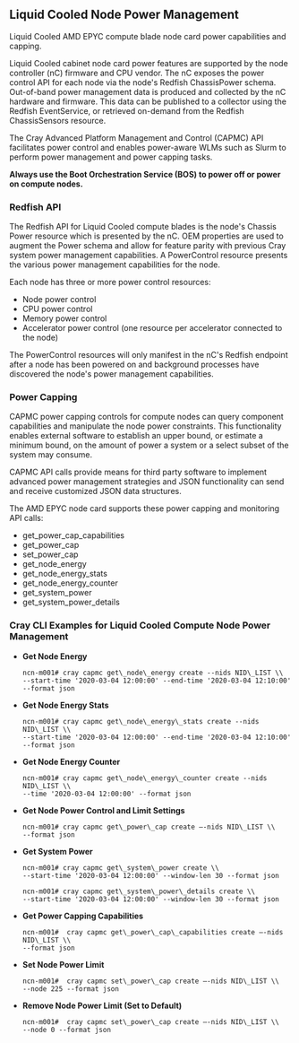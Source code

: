 

## Liquid Cooled Node Power Management

Liquid Cooled AMD EPYC compute blade node card power capabilities and capping.

Liquid Cooled cabinet node card power features are supported by the node controller \(nC\) firmware and CPU vendor. The nC exposes the power control API for each node via the node's Redfish ChassisPower schema. Out-of-band power management data is produced and collected by the nC hardware and firmware. This data can be published to a collector using the Redfish EventService, or retrieved on-demand from the Redfish ChassisSensors resource.

The Cray Advanced Platform Management and Control \(CAPMC\) API facilitates power control and enables power-aware WLMs such as Slurm to perform power management and power capping tasks.

**Always use the Boot Orchestration Service \(BOS\) to power off or power on compute nodes.**

### Redfish API

The Redfish API for Liquid Cooled compute blades is the node's Chassis Power resource which is presented by the nC. OEM properties are used to augment the Power schema and allow for feature parity with previous Cray system power management capabilities. A PowerControl resource presents the various power management capabilities for the node.

Each node has three or more power control resources:

-   Node power control
-   CPU power control
-   Memory power control
-   Accelerator power control \(one resource per accelerator connected to the node\)

The PowerControl resources will only manifest in the nC's Redfish endpoint after a node has been powered on and background processes have discovered the node's power management capabilities.

### Power Capping

CAPMC power capping controls for compute nodes can query component capabilities and manipulate the node power constraints. This functionality enables external software to establish an upper bound, or estimate a minimum bound, on the amount of power a system or a select subset of the system may consume.

CAPMC API calls provide means for third party software to implement advanced power management strategies and JSON functionality can send and receive customized JSON data structures.

The AMD EPYC node card supports these power capping and monitoring API calls:

-   get\_power\_cap\_capabilities
-   get\_power\_cap
-   set\_power\_cap
-   get\_node\_energy
-   get\_node\_energy\_stats
-   get\_node\_energy\_counter
-   get\_system\_power
-   get\_system\_power\_details

### Cray CLI Examples for Liquid Cooled Compute Node Power Management

-   **Get Node Energy**

    ```screen
    ncn-m001# cray capmc get\_node\_energy create --nids NID\_LIST \\
    --start-time '2020-03-04 12:00:00' --end-time '2020-03-04 12:10:00' --format json
    ```

-   **Get Node Energy Stats**

    ```screen
    ncn-m001# cray capmc get\_node\_energy\_stats create --nids NID\_LIST \\
    --start-time '2020-03-04 12:00:00' --end-time '2020-03-04 12:10:00' --format json
    ```


-   **Get Node Energy Counter**

    ```screen
    ncn-m001# cray capmc get\_node\_energy\_counter create --nids NID\_LIST \\
    --time '2020-03-04 12:00:00' --format json
    ```

-   **Get Node Power Control and Limit Settings**

    ```screen
    ncn-m001# cray capmc get\_power\_cap create –-nids NID\_LIST \\
    --format json
    ```

-   **Get System Power**

    ```screen
    ncn-m001# cray capmc get\_system\_power create \\
    --start-time '2020-03-04 12:00:00' --window-len 30 --format json
    ```

    ```screen
    ncn-m001# cray capmc get\_system\_power\_details create \\
    --start-time '2020-03-04 12:00:00' --window-len 30 --format json
    ```

-   **Get Power Capping Capabilities**

    ```screen
    ncn-m001#  cray capmc get\_power\_cap\_capabilities create –-nids NID\_LIST \\
    --format json
    ```

-   **Set Node Power Limit**

    ```screen
    ncn-m001#  cray capmc set\_power\_cap create –-nids NID\_LIST \\
    --node 225 --format json
    ```


-   **Remove Node Power Limit \(Set to Default\)**

    ```screen
    ncn-m001#  cray capmc set\_power\_cap create –-nids NID\_LIST \\
    --node 0 --format json
    ```

